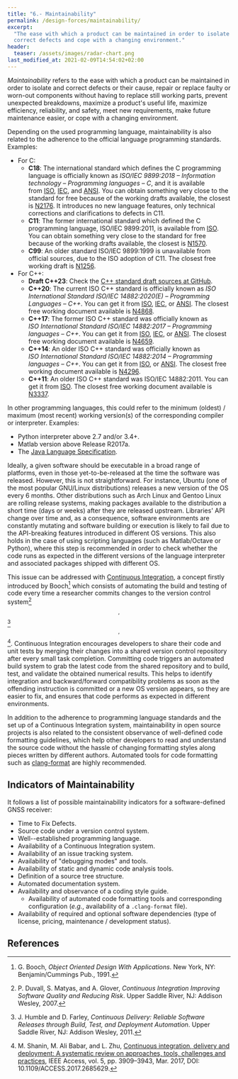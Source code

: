 ```yaml
---
title: "6.- Maintainability"
permalink: /design-forces/maintainability/
excerpt:
  "The ease with which a product can be maintained in order to isolate and
  correct defects and cope with a changing environment."
header:
  teaser: /assets/images/radar-chart.png
last_modified_at: 2021-02-09T14:54:02+02:00
---
```


_Maintainability_ refers to the ease with which a product can be maintained in
order to isolate and correct defects or their cause, repair or replace faulty or
worn-out components without having to replace still working parts, prevent
unexpected breakdowns, maximize a product's useful life, maximize efficiency,
reliability, and safety, meet new requirements, make future maintenance easier,
or cope with a changing environment.

Depending on the used programming language, maintainability is also related to
the adherence to the official language programming standards. Examples:

- For C:
  - **C18**: The international standard which defines the C programming language
    is officially known as _ISO/IEC 9899:2018 &ndash; Information technology
    &ndash; Programming languages &ndash; C_, and it is available
    from [ISO](https://www.iso.org/standard/74528.html),
    [IEC](https://webstore.iec.ch/publication/63478), and
    [ANSI](https://webstore.ansi.org/Standards/ISO/ISOIEC98992018). You can
    obtain something very close to the standard for free because of the working
    drafts available, the closest
    is [N2176](https://web.archive.org/web/20181230041359if_/http://www.open-std.org/jtc1/sc22/wg14/www/abq/c17_updated_proposed_fdis.pdf).
    It introduces no new language features, only technical corrections and
    clarifications to defects in C11.
  - **C11**: The former international standard which defined the C programming
    language, ISO/IEC 9899:2011, is available
    from [ISO](https://www.iso.org/standard/57853.html). You can obtain
    something very close to the standard for free because of the working drafts
    available, the closest
    is [N1570](http://www.open-std.org/jtc1/sc22/WG14/www/docs/n1570.pdf).
  - **C99**: An older standard ISO/IEC 9899:1999 is unavailable from official
    sources, due to the ISO adoption of C11. The closest free working draft is
    [N1256](http://www.open-std.org/jtc1/sc22/WG14/www/docs/n1256.pdf).
- For C++:
  - **Draft C++23**: Check the
    [C++ standard draft sources at GitHub](https://github.com/cplusplus/draft).
  - **C++20**: The current ISO C++ standard is officially known as _ISO
    International Standard ISO/IEC 14882:2020(E) &ndash; Programming Languages
    &ndash; C++_. You can get it from
    [ISO](https://www.iso.org/standard/79358.html),
    [IEC](https://webstore.iec.ch/publication/68285), or
    [ANSI](https://webstore.ansi.org/Standards/ISO/ISOIEC148822020). The closest
    free working document available is
    [N4868](https://github.com/cplusplus/draft/releases/download/n4868/n4868.pdf).
  - **C++17**: The former ISO C++ standard was officially known as
    _ISO International Standard ISO/IEC 14882:2017 &ndash; Programming languages
    &ndash; C++_. You can get it from
    [ISO](https://www.iso.org/standard/68564.html),
    [IEC](https://webstore.iec.ch/publication/62162), or
    [ANSI](https://webstore.ansi.org/Standards/ISO/ISOIEC148822017). The closest
    free working document available is
    [N4659](http://www.open-std.org/jtc1/sc22/wg21/docs/papers/2017/n4659.pdf).
  - **C++14**: An older ISO C++ standard was officially known as
    _ISO International Standard ISO/IEC 14882:2014 &ndash; Programming languages
    &ndash; C++_. You can get it from
    [ISO](https://www.iso.org/standard/64029.html), or
    [ANSI](<https://webstore.ansi.org/Standards/INCITS/INCITSISOIEC1488220142016>).
    The closest free working document available is
    [N4296](http://www.open-std.org/jtc1/sc22/wg21/docs/papers/2014/n4296.pdf).
  - **C++11**: An older ISO C++ standard was ISO/IEC 14882:2011. You can get it
    from [ISO](https://www.iso.org/standard/50372.html). The closest free
    working document available is
    [N3337](http://www.open-std.org/jtc1/sc22/wg21/docs/papers/2012/n3337.pdf).

In other programming languages, this could refer to the minimum (oldest) /
maximum (most recent) working version(s) of the corresponding compiler or
interpreter. Examples:

- Python interpreter above 2.7 and/or 3.4+.
- Matlab version above Release R2017a.
- The [Java Language Specification](https://docs.oracle.com/javase/specs/).

Ideally, a given software should be executable in a broad range of platforms,
even in those yet-to-be-released at the time the software was released. However,
this is not straightforward. For instance, Ubuntu (one of the most popular
GNU/Linux distributions) releases a new version of the OS every 6 months. Other
distributions such as Arch Linux and Gentoo Linux are rolling release systems,
making packages available to the distribution a short time (days or weeks) after
they are released upstream. Libraries' API change over time and, as a
consequence, software environments are constantly mutating and software building
or execution is likely to fail due to the API-breaking features introduced in
different OS versions. This also holds in the case of using scripting languages
(such as Matlab/Octave or Python), where this step is recommended in order to
check whether the code runs as expected in the different versions of the
language interpreter and associated packages shipped with different OS.

This issue can be addressed with
[Continuous Integration](https://en.wikipedia.org/wiki/Continuous_integration),
a concept firstly introduced by Booch[^Booch91] which consists of automating the
build and testing of code every time a researcher commits changes to the version
control system[^Duvall07]$$ ^{,} $$[^Humble11]$$ ^{,} $$[^Shanin17]. Continuous
Integration encourages developers to share their code and unit tests by merging
their changes into a shared version control repository after every small task
completion. Committing code triggers an automated build system to grab the
latest code from the shared repository and to build, test, and validate the
obtained numerical results. This helps to identify integration and
backward/forward compatibility problems as soon as the offending instruction is
committed or a new OS version appears, so they are easier to fix, and ensures
that code performs as expected in different environments.

In addition to the adherence to programming language standards and the set up of
a Continuous Integration system, maintainability in open source projects is also
related to the consistent observance of well-defined code formatting guidelines,
which help other developers to read and understand the source code without the
hassle of changing formatting styles along pieces written by different authors.
Automated tools for code formatting such as
[clang-format](https://clang.llvm.org/docs/ClangFormat.html) are highly
recommended.

## Indicators of Maintainability

It follows a list of possible maintainability indicators for a software-defined
GNSS receiver:

- Time to Fix Defects.
- Source code under a version control system.
- Well--established programming language.
- Availability of a Continuous Integration system.
- Availability of an issue tracking system.
- Availability of "debugging modes" and tools.
- Availability of static and dynamic code analysis tools.
- Definition of a source tree structure.
- Automated documentation system.
- Availability and observance of a coding style guide.
  - Availability of automated code formatting tools and corresponding
    configuration (_e.g._, availability of a `.clang-format` file).
- Availability of required and optional software dependencies (type of license,
  pricing, maintenance / development status).

## References

[^Booch91]: G. Booch, _Object Oriented Design With Applications_. New York, NY: Benjamin/Cummings Pub., 1991.

[^Duvall07]: P. Duvall, S. Matyas, and A. Glover, _Continuous Integration Improving Software Quality and Reducing Risk_. Upper Saddle River, NJ: Addison Wesley, 2007.

[^Humble11]: J. Humble and D. Farley, _Continuous Delivery: Reliable Software Releases through Build, Test, and Deployment Automation_. Upper Saddle River, NJ: Addison Wesley, 2011.

[^Shanin17]: M. Shanin, M. Ali Babar, and L. Zhu, [Continuous integration, delivery and deployment: A systematic review on approaches, tools, challenges and practices](https://ieeexplore.ieee.org/document/7884954/), IEEE Access, vol. 5, pp. 3909–3943, Mar. 2017, DOI: 10.1109/ACCESS.2017.2685629.
